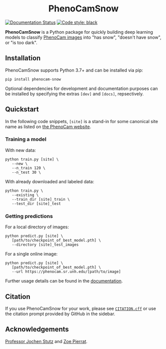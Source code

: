 <h1 align="center">PhenoCamSnow</h1>

[![Documentation Status](https://readthedocs.org/projects/phenocamsnow/badge/?version=latest)](https://phenocamsnow.readthedocs.io/en/latest/?badge=latest)
[![Code style: black](https://img.shields.io/badge/code%20style-black-000000.svg)](https://github.com/psf/black)

**PhenoCamSnow** is a Python package for quickly building deep learning models to classify [PhenoCam images](https://phenocam.sr.unh.edu/) into "has snow", "doesn't have snow", or "is too dark".

## Installation

PhenoCamSnow supports Python 3.7+ and can be installed via pip:

```console
pip install phenocam-snow
```

Optional dependencies for development and documentation purposes can be installed by specifying the extras `[dev]` and `[docs]`, repsectively. 

## Quickstart

In the following code snippets, `[site]` is a stand-in for some canonical site name as listed on [the PhenoCam website](https://phenocam.nau.edu/webcam/network/table/).

### Training a model

With new data:
```console
python train.py [site] \
   --new \
   --n_train 120 \
   --n_test 30 \
```

With already downloaded and labeled data:
```console
python train.py \
   --existing \
   --train_dir [site]_train \
   --test_dir [site]_test
```

### Getting predictions

For a local directory of images:
```console
python predict.py [site] \
   [path/to/checkpoint_of_best_model.pth] \
   --directory [site]_test_images
```

For a single online image:
```console
python predict.py [site] \
   [path/to/checkpoint_of_best_model.pth] \
   --url https://phenocam.sr.unh.edu/[path/to/image]
```


Further usage details can be found in the [documentation](http://phenocamsnow.readthedocs.io/).

## Citation

If you use PhenoCamSnow for your work, please see [`CITATION.cff`](CITATION.cff) or use the citation prompt provided by GitHub in the sidebar.

## Acknowledgements

[Professor Jochen Stutz](https://atmos.ucla.edu/people/faculty/jochen-stutz) and [Zoe Pierrat](https://atmos.ucla.edu/people/graduate-student/zoe-pierrat).
